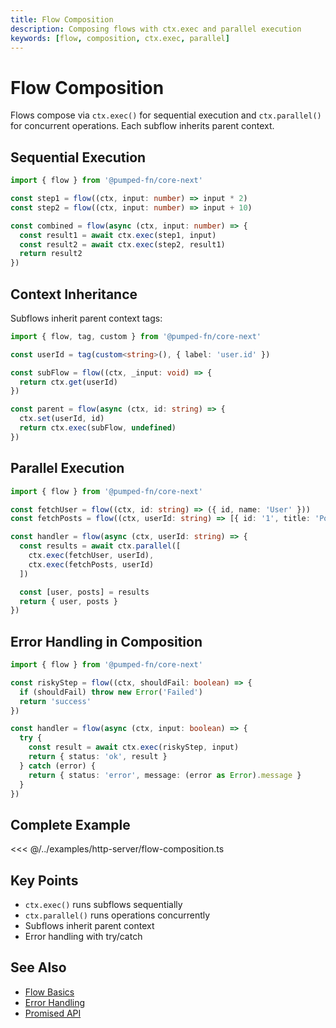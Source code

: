 ```yaml
---
title: Flow Composition
description: Composing flows with ctx.exec and parallel execution
keywords: [flow, composition, ctx.exec, parallel]
---
```


# Flow Composition

Flows compose via `ctx.exec()` for sequential execution and `ctx.parallel()` for concurrent operations. Each subflow inherits parent context.

## Sequential Execution

```ts twoslash
import { flow } from '@pumped-fn/core-next'

const step1 = flow((ctx, input: number) => input * 2)
const step2 = flow((ctx, input: number) => input + 10)

const combined = flow(async (ctx, input: number) => {
  const result1 = await ctx.exec(step1, input)
  const result2 = await ctx.exec(step2, result1)
  return result2
})
```

## Context Inheritance

Subflows inherit parent context tags:

```ts twoslash
import { flow, tag, custom } from '@pumped-fn/core-next'

const userId = tag(custom<string>(), { label: 'user.id' })

const subFlow = flow((ctx, _input: void) => {
  return ctx.get(userId)
})

const parent = flow(async (ctx, id: string) => {
  ctx.set(userId, id)
  return ctx.exec(subFlow, undefined)
})
```

## Parallel Execution

```ts twoslash
import { flow } from '@pumped-fn/core-next'

const fetchUser = flow((ctx, id: string) => ({ id, name: 'User' }))
const fetchPosts = flow((ctx, userId: string) => [{ id: '1', title: 'Post' }])

const handler = flow(async (ctx, userId: string) => {
  const results = await ctx.parallel([
    ctx.exec(fetchUser, userId),
    ctx.exec(fetchPosts, userId)
  ])

  const [user, posts] = results
  return { user, posts }
})
```

## Error Handling in Composition

```ts twoslash
import { flow } from '@pumped-fn/core-next'

const riskyStep = flow((ctx, shouldFail: boolean) => {
  if (shouldFail) throw new Error('Failed')
  return 'success'
})

const handler = flow(async (ctx, input: boolean) => {
  try {
    const result = await ctx.exec(riskyStep, input)
    return { status: 'ok', result }
  } catch (error) {
    return { status: 'error', message: (error as Error).message }
  }
})
```

## Complete Example

<<< @/../examples/http-server/flow-composition.ts

## Key Points

- `ctx.exec()` runs subflows sequentially
- `ctx.parallel()` runs operations concurrently
- Subflows inherit parent context
- Error handling with try/catch

## See Also

- [Flow Basics](./05-flow-basics.md)
- [Error Handling](./10-error-handling.md)
- [Promised API](./07-promised-api.md)
